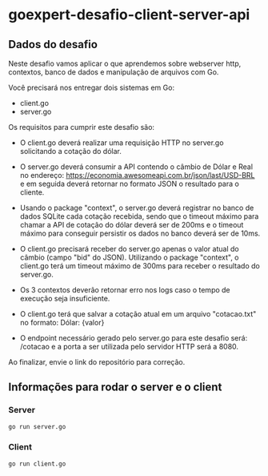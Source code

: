 # goexpert-desafio-client-server-api

## Dados do desafio

Neste desafio vamos aplicar o que aprendemos sobre webserver http, contextos,
banco de dados e manipulação de arquivos com Go.
 
Você precisará nos entregar dois sistemas em Go:
- client.go
- server.go
 
Os requisitos para cumprir este desafio são:
 
- O client.go deverá realizar uma requisição HTTP no server.go solicitando a cotação do dólar.
 
- O server.go deverá consumir a API contendo o câmbio de Dólar e Real no endereço: https://economia.awesomeapi.com.br/json/last/USD-BRL e em seguida deverá retornar no formato JSON o resultado para o cliente.
 
- Usando o package "context", o server.go deverá registrar no banco de dados SQLite cada cotação recebida, sendo que o timeout máximo para chamar a API de cotação do dólar deverá ser de 200ms e o timeout máximo para conseguir persistir os dados no banco deverá ser de 10ms.
 
- O client.go precisará receber do server.go apenas o valor atual do câmbio (campo "bid" do JSON). Utilizando o package "context", o client.go terá um timeout máximo de 300ms para receber o resultado do server.go.
 
- Os 3 contextos deverão retornar erro nos logs caso o tempo de execução seja insuficiente.
 
- O client.go terá que salvar a cotação atual em um arquivo "cotacao.txt" no formato: Dólar: {valor}
 
- O endpoint necessário gerado pelo server.go para este desafio será: /cotacao e a porta a ser utilizada pelo servidor HTTP será a 8080.
 
Ao finalizar, envie o link do repositório para correção.

## Informações para rodar o server e o client

### Server
```bash
go run server.go
```

### Client
```bash
go run client.go
```